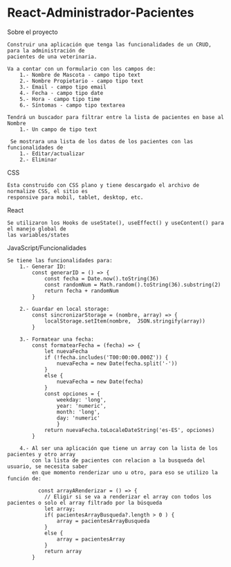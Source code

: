 # React-Administrador-Pacientes
Sobre el proyecto

    Construir una aplicación que tenga las funcionalidades de un CRUD, para la administración de
    pacientes de una veterinaria.

    Va a contar con un formulario con los campos de:
        1.- Nombre de Mascota - campo tipo text
        2.- Nombre Propietario - campo tipo text
        3.- Email - campo tipo email
        4.- Fecha - campo tipo date
        5.- Hora - campo tipo time
        6.- Síntomas - campo tipo textarea
    
    Tendrá un buscador para filtrar entre la lista de pacientes en base al Nombre
        1.- Un campo de tipo text
    
     Se mostrara una lista de los datos de los pacientes con las funcionalidades de
        1.- Editar/actualizar
        2.- Eliminar



CSS

    Esta construido con CSS plano y tiene descargado el archivo de normalize CSS, el sitio es
    responsive para mobil, tablet, desktop, etc.



React

    Se utilizaron los Hooks de useState(), useEffect() y useContent() para el manejo global de 
    las variables/states



JavaScript/Funcionalidades

    Se tiene las funcionalidades para:
        1.- Generar ID:
            const generarID = () => {
                const fecha = Date.now().toString(36)
                const randomNum = Math.random().toString(36).substring(2)
                return fecha + randomNum
            }
        
        2.- Guardar en local storage:
            const sincronizarStorage = (nombre, array) => {
                localStorage.setItem(nombre,  JSON.stringify(array))
            }
        
        3.- Formatear una fecha:
            const formatearFecha = (fecha) => {
                let nuevaFecha
                if (!fecha.includes('T00:00:00.000Z')) {
                    nuevaFecha = new Date(fecha.split('-'))
                } 
                else {
                    nuevaFecha = new Date(fecha)
                }
                const opciones = {
                    weekday: 'long',
                    year: 'numeric',
                    month: 'long',
                    day: 'numeric'
                    }
                return nuevaFecha.toLocaleDateString('es-ES', opciones)
            }
        
        4.- Al ser una aplicación que tiene un array con la lista de los pacientes y otro array
            con la lista de pacientes con relacion a la busqueda del usuario, se necesita saber
            en que momento renderizar uno u otro, para eso se utilizo la función de:

              const arrayARenderizar = () => {
                // Eligir si se va a renderizar el array con todos los pacientes o solo el array filtrado por la búsqueda
                let array;
                if( pacientesArrayBusqueda?.length > 0 ) {
                    array = pacientesArrayBusqueda
                }
                else {
                    array = pacientesArray
                }
                return array
            }
